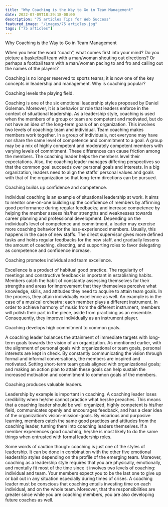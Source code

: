 ```yaml
---
title: "Why Coaching is the Way to Go in Team Management"
date: 2022-07-09T18:39:18-08:00
description: "75 articles Tips for Web Success"
featured_image: "/images/75 articles.jpg"
tags: ["75 articles"]
---
```


Why Coaching is the Way to Go in Team Management


When you hear the word “coach”, what comes first into your mind? Do you picture a basketball team with a man/woman shouting out directions? Or perhaps a football team with a man/woman pacing to and fro and calling out the names of the players? 

Coaching is no longer reserved to sports teams; it is now one of the key concepts in leadership and management. Why is coaching popular?
 
Coaching levels the playing field.

Coaching is one of the six emotional leadership styles proposed by Daniel Goleman. Moreover, it is a behavior or role that leaders enforce in the context of situational leadership. As a leadership style, coaching is used when the members of a group or team are competent and motivated, but do not have an idea of the long-term goals of an organization. This involves two levels of coaching: team and individual. Team coaching makes members work together. In a group of individuals, not everyone may have nor share the same level of competence and commitment to a goal. A group may be a mix of highly competent and moderately competent members with varying levels of commitment. These differences can cause friction among the members. The coaching leader helps the members level their expectations. Also, the coaching leader manages differing perspectives so that the common goal succeeds over personal goals and interests. In a big organization, leaders need to align the staffs’ personal values and goals with that of the organization so that long-term directions can be pursued.

Coaching builds up confidence and competence.

Individual coaching is an example of situational leadership at work. It aims to mentor one-on-one building up the confidence of members by affirming good performance during regular feedbacks; and increase competence by helping the member assess his/her strengths and weaknesses towards career planning and professional development. Depending on the individual’s level of competence and commitment, a leader may exercise more coaching behavior for the less-experienced members. Usually, this happens in the case of new staffs. The direct supervisor gives more defined tasks and holds regular feedbacks for the new staff, and gradually lessens the amount of coaching, directing, and supporting roles to favor delegating as competence and confidence increase.

Coaching promotes individual and team excellence.

Excellence is a product of habitual good practice. The regularity of meetings and constructive feedback is important in establishing habits. Members catch the habit of constantly assessing themselves for their strengths and areas for improvement that they themselves perceive what knowledge, skills, and attitudes they need to acquire to attain team goals. In the process, they attain individually excellence as well. An example is in the case of a musical orchestra: each member plays a different instrument. In order to achieve harmony of music from the different instrument, members will polish their part in the piece, aside from practicing as an ensemble. Consequently, they improve individually as an instrument player. 

Coaching develops high commitment to common goals.

A coaching leader balances the attainment of immediate targets with long-term goals towards the vision of an organization. As mentioned earlier, with the alignment of personal goals with organizational or team goals, personal interests are kept in check. By constantly communicating the vision through formal and informal conversations, the members are inspired and motivated. Setting short-term team goals aligned with organizational goals; and making an action plan to attain these goals can help sustain the increased motivation and commitment to common goals of the members.

Coaching produces valuable leaders.

Leadership by example is important in coaching. A coaching leader loses credibility when he/she cannot practice what he/she preaches. This means that a coaching leader should be well organized, highly competent is his/her field, communicates openly and encourages feedback, and has a clear idea of the organization’s vision-mission-goals. By vicarious and purposive learning, members catch the same good practices and attitudes from the coaching leader, turning them into coaching leaders themselves. If a member experiences good coaching, he/she is most likely to do the same things when entrusted with formal leadership roles.

Some words of caution though: coaching is just one of the styles of leadership. It can be done in combination with the other five emotional leadership styles depending on the profile of the emerging team. Moreover, coaching as a leadership style requires that you are physically, emotionally, and mentally fit most of the time since it involves two levels of coaching: individual and team. Your members expect you to be the last one to give up or bail out in any situation especially during times of crises. A coaching leader must be conscious that coaching entails investing time on each individual, and on the whole team. Moreover, that the responsibilities are greater since while you are coaching members, you are also developing future coaches as well. 

